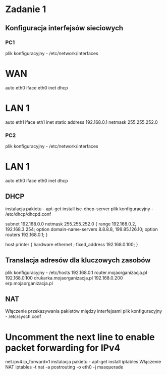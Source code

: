 # Zadanie 1
## Konfiguracja interfejsów sieciowych
### PC1
plik konfiguracyjny - /etc/network/interfaces
# WAN
auto eth0
iface eth0 inet dhcp
# LAN 1
auto eth1
iface eth1 inet static
address 192.168.0.1
netmask 255.255.252.0
### PC2
plik konfiguracyjny - /etc/network/interfaces
# LAN 1
auto eth0
iface eth0 inet dhcp

## DHCP
instalacja pakietu - apt-get install isc-dhcp-server
plik konfiguracyjny - /etc/dhcp/dhcpd.conf

subnet 192.168.0.0 netmask 255.255.252.0 {
  range 192.168.0.2, 192.168.3.254;
  option domain-name-servers 8.8.8.8, 199.85.126.10;
  option routers 192.168.0.1;
}

host printer {
  hardware ethernet <MAC address>;
  fixed_address 192.168.0.100;
}

## Translacja adresów dla kluczowych zasobów
plik konfiguracyjny - /etc/hosts
192.168.0.1 router.mojaorganizacja.pl
192.168.0.100 drukarka.mojaorganizacja.pl
192.168.0.200 erp.mojaorganizacja.pl

## NAT
Włączenie przekazywania pakietów między interfejsami
plik konfiguracyjny - /etc/sysctl.conf
# Uncomment the next line to enable packet forwarding for IPv4
net.ipv4.ip_forward=1
instalacja pakietu - apt-get install iptables
Włączenie NAT
iptables -t nat -a postrouting -o eth0 -j masquerade